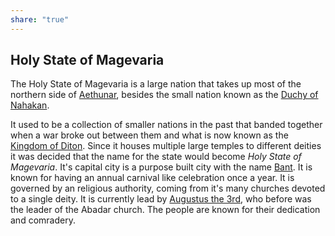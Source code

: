 ```yaml
---
share: "true"
---
```

## Holy State of Magevaria
The Holy State of Magevaria is a large nation that takes up most of the northern side of [Aethunar](./Aethunar.md), besides the small nation known as the [Duchy of Nahakan](./Duchy%20of%20Nahakan.md). 

It used to be a collection of smaller nations in the past that banded together when a war broke out between them and what is now known as the [Kingdom of Diton](./Kingdom%20of%20Diton.md). Since it houses multiple large temples to different deities it was decided that the name for the state would become *Holy State of Magevaria*. It's capital city is a purpose built city with the name [Bant](Bant.md). It is known for having an annual carnival like celebration once a year. It is governed by an religious authority, coming from it's many churches devoted to a single deity. It is currently lead by [Augustus the 3rd](Augustus%20the%203rd.md), who before was the leader of the Abadar church. The people are known for their dedication and comradery. 
